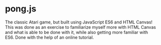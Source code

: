 # pong.js

The classic Atari game, but built using JavaScript ES6 and HTML Canvas! This was done as an exercise to familiarize myself more with HTML Canvas and what is able to be done with it, while also getting more familiar with ES6. Done with the help of an online tutorial. 